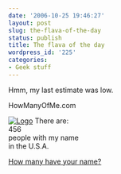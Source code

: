 ```yaml
---
date: '2006-10-25 19:46:27'
layout: post
slug: the-flava-of-the-day
status: publish
title: The flava of the day
wordpress_id: '225'
categories:
- Geek stuff
---
```


Hmm, my last estimate was low.



  


HowManyOfMe.com

[![Logo](http://extimg.howmanyofme.com/extimages/howmany-logo.png)](http://howmanyofme.com)
There are:  
456  
people with my name  
in the U.S.A.  

[How many have your name?](http://howmanyofme.com)
  

